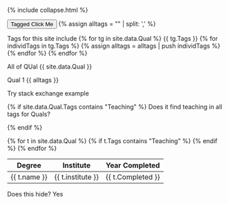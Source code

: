 
{% include collapse.html %}


<button onclick='hideTableLine("taggedDIV")'>Tagged Click Me</button>
{% assign alltags = "" | split: ',' %}


Tags for this site include 
{% for tg in site.data.Qual %}
    {{ tg.Tags }}
    {% for individTags in tg.Tags %}
        {% assign alltags = alltags | push individTags %}
    {% endfor %}
{% endfor %}

All of QUal
{{ site.data.Qual }}

Qual 1
{{ alltags }}

Try stack exchange example


{% if site.data.Qual.Tags contains "Teaching" %}
Does it find teaching in all tags for Quals?

{% endif %}

<table>
<thead>
  <tr>
    <th>Degree</th>
    <th>Institute</th>
    <th>Year Completed</th>
  </tr>
</thead>
<tbody>    
{% for t in site.data.Qual %}
    {% if t.Tags contains "Teaching" %}
    <tr class="taggedDIV">
    <td>{{ t.name }}</td>
    <td>{{ t.institute }}</td>
    <td>{{ t.Completed }}</td>
  </tr>
    {% endif %}
{% endfor %}

</tbody>
  </table>



<div class="taggedDIV">
  Does this hide?  Yes 
</div>
